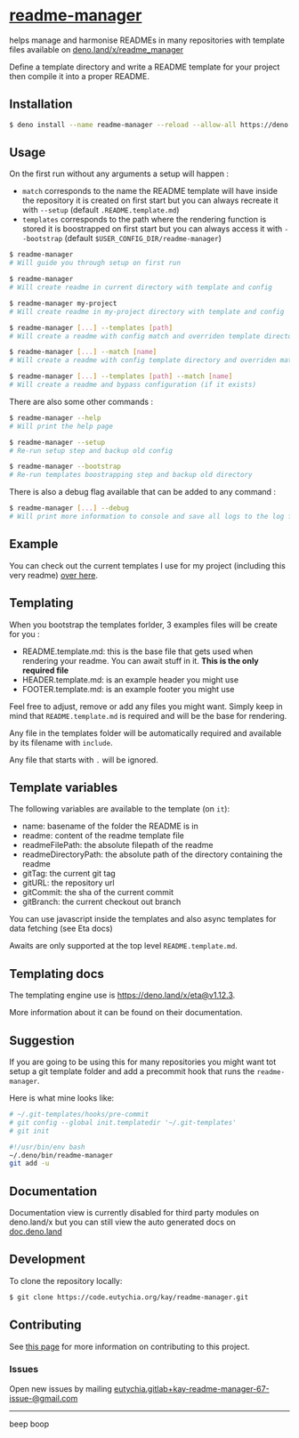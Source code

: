 # [readme-manager](https://code.eutychia.org/kay/readme-manager)
helps manage and harmonise READMEs in many repositories with template files available on [deno.land/x/readme_manager](https://deno.land/x/readme_manager)

Define a template directory and write a README template for your
project then compile it into a proper README.

## Installation
```bash
$ deno install --name readme-manager --reload --allow-all https://deno.land/x/readme_manager/cli.ts
```

## Usage
On the first run without any arguments a setup will happen :
 - `match` corresponds to the name the README template will have inside the repository
it is created on first start but you can always recreate it with `--setup`
(default `.README.template.md`)
 - `templates` corresponds to the path where the rendering function is stored
it is boostrapped on first start but you can always access it with `--bootstrap`
(default `$USER_CONFIG_DIR/readme-manager`)

```bash
$ readme-manager
# Will guide you through setup on first run

$ readme-manager
# Will create readme in current directory with template and config

$ readme-manager my-project
# Will create readme in my-project directory with template and config

$ readme-manager [...] --templates [path]
# Will create a readme with config match and overriden template directory

$ readme-manager [...] --match [name]
# Will create a readme with config template directory and overriden match name

$ readme-manager [...] --templates [path] --match [name]
# Will create a readme and bypass configuration (if it exists)
```

There are also some other commands :
```bash
$ readme-manager --help
# Will print the help page

$ readme-manager --setup
# Re-run setup step and backup old config

$ readme-manager --bootstrap
# Re-run templates boostrapping step and backup old directory
```

There is also a debug flag available that can be added to any command :
```bash
$ readme-manager [...] --debug
# Will print more information to console and save all logs to the log file (instead of only errors by default)
```

## Example
You can check out the current templates I use for my project (including this very readme) [over here](https://code.eutychia.org/kay/readme-templates).

## Templating
When you bootstrap the templates forlder, 3 examples files will be create for you :
- README.template.md: this is the base file that gets used when rendering your readme. You can await stuff in it. **This is the only required file**
- HEADER.template.md: is an example header you might use
- FOOTER.template.md: is an example footer you might use

Feel free to adjust, remove or add any files you might want. Simply keep in mind that `README.template.md` is required and will be the base for rendering.

Any file in the templates folder will be automatically required and available by its filename with `include`.

Any file that starts with `.` will be ignored.

## Template variables
The following variables are available to the template (on `it`):
- name: basename of the folder the README is in
- readme: content of the readme template file
- readmeFilePath: the absolute filepath of the readme
- readmeDirectoryPath: the absolute path of the directory containing the readme
- gitTag: the current git tag
- gitURL: the repository url
- gitCommit: the sha of the current commit
- gitBranch: the current checkout out branch

You can use javascript inside the templates and also async templates for data fetching (see Eta docs)

Awaits are only supported at the top level `README.template.md`.

## Templating docs
The templating engine use is https://deno.land/x/eta@v1.12.3.

More information about it can be found on their documentation.

## Suggestion
If you are going to be using this for many repositories you might want tot setup a git template folder and add a precommit hook that runs the `readme-manager`.

Here is what mine looks like:
```bash
# ~/.git-templates/hooks/pre-commit
# git config --global init.templatedir '~/.git-templates'
# git init 

#!/usr/bin/env bash
~/.deno/bin/readme-manager
git add -u
```

## Documentation
Documentation view is currently disabled for third party modules on deno.land/x but you can still view the auto generated docs on [doc.deno.land](https://doc.deno.land/https://deno.land/x/readme_manager)


## Development

To clone the repository locally:

```bash
$ git clone https://code.eutychia.org/kay/readme-manager.git
```

## Contributing

See [this page](https://code.eutychia.org/kay/contributing/-/blob/main/README.md) for more information on contributing to this project.

### Issues
Open new issues by mailing [eutychia.gitlab+kay-readme-manager-67-issue-@gmail.com](mailto:eutychia.gitlab+kay-readme-manager-67-issue-@gmail.com)

---
beep boop

